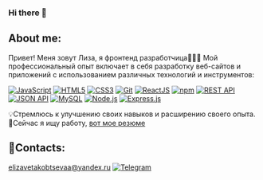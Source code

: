 ### Hi there 👋

## About me:
Привет! Меня зовут Лиза, я фронтенд разработчица👩🏽‍💻 
Мой профессиональный опыт включает в себя разработку веб-сайтов и приложений с использованием различных технологий и инструментов:

[![JavaScript](https://img.shields.io/badge/-JavaScript-yellow?style=for-the-badge&logo=javascript&logoColor=white)](https://github.com/Lkobtseva/Lkobtseva)
[![HTML5](https://img.shields.io/badge/-HTML5-red?style=for-the-badge&logo=html5&logoColor=white)](https://github.com/Lkobtseva/Lkobtseva)
[![CSS3](https://img.shields.io/badge/-CSS3-blue?style=for-the-badge&logo=css3&logoColor=white)](https://github.com/Lkobtseva/Lkobtseva)
[![Git](https://img.shields.io/badge/-Git-orange?style=for-the-badge&logo=git&logoColor=white)](https://github.com/Lkobtseva/Lkobtseva)
[![ReactJS](https://img.shields.io/badge/-ReactJS-blue?style=for-the-badge&logo=react&logoColor=white)](https://github.com/Lkobtseva/Lkobtseva)
[![npm](https://img.shields.io/badge/-npm-red?style=for-the-badge&logo=npm&logoColor=white)](https://github.com/Lkobtseva/Lkobtseva)
[![REST API](https://img.shields.io/badge/-REST%20API-green?style=for-the-badge)](https://github.com/Lkobtseva/Lkobtseva)
[![JSON API](https://img.shields.io/badge/-JSON%20API-orange?style=for-the-badge)](https://github.com/Lkobtseva/Lkobtseva)
[![MySQL](https://img.shields.io/badge/-MySQL-blue?style=for-the-badge&logo=mysql&logoColor=white)](https://github.com/Lkobtseva/Lkobtseva)
[![Node.js](https://img.shields.io/badge/-Node.js-green?style=for-the-badge&logo=node.js&logoColor=white)](https://github.com/Lkobtseva/Lkobtseva)
[![Express.js](https://img.shields.io/badge/-Express.js-yellow?style=for-the-badge&logo=express&logoColor=white)](https://github.com/Lkobtseva/Lkobtseva)

💡Стремлюсь к улучшению своих навыков и расширению своего опыта.
🌱Cейчас я ищу работу, [вот мое резюме](https://drive.google.com/file/d/1yngaY6SPx4iPjvXk6-64TqS81keuoNhA/view?usp=sharing)

## 📲Contacts:
elizavetakobtsevaa@yandex.ru
[![Telegram](https://img.shields.io/badge/Telegram-%40baeli1-blue?style=for-the-badge&logo=telegram)](https://t.me/baeli1)






